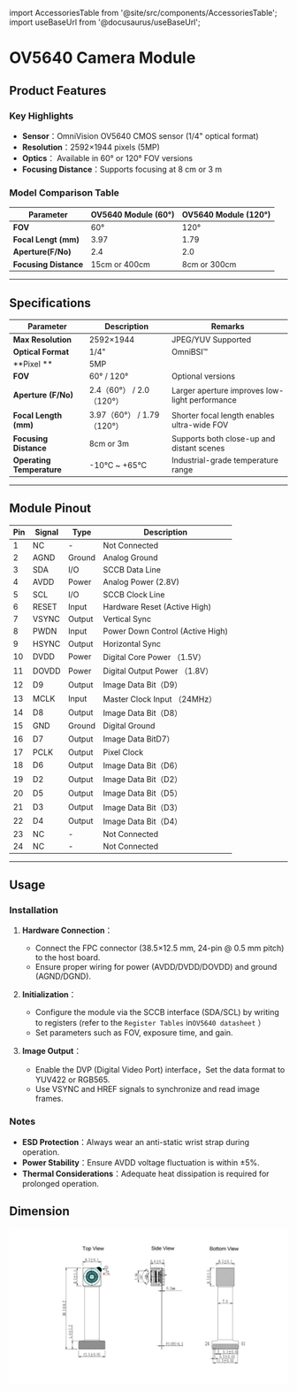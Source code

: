 import AccessoriesTable from '@site/src/components/AccessoriesTable';
import useBaseUrl from '@docusaurus/useBaseUrl';

# OV5640 Camera Module

## Product Features

### Key Highlights
- **Sensor**：OmniVision OV5640 CMOS sensor (1/4" optical format)
- **Resolution**：2592×1944 pixels (5MP)
- **Optics**： Available in 60° or 120° FOV versions
- **Focusing Distance**：Supports focusing at 8 cm or 3 m

### Model Comparison Table

| Parameter            | OV5640 Module (60°) | OV5640 Module (120°) |
| ---------------- | ------------------- | -------------------- |
| **FOV** | 60°                 | 120°                 |
| **Focal Lengt (mm)**    | 3.97                | 1.79                 |
| **Aperture(F/No)**  | 2.4                 | 2.0                  |
| **Focusing Distance**     | 15cm or 400cm       | 8cm or 300cm         |

---

## Specifications

| Parameter         | Description                    |Remarks                |
| --------------- | -------------------------- | -------------------- |
| **Max Resolution**  | 2592×1944                  |  JPEG/YUV 	Supported    |
| **Optical Format**    | 1/4"                       | OmniBSI™       |
| **Pixel **      | 5MP                      |                      |
| **FOV**         | 60° / 120°                 | Optional versions             |
| **Aperture (F/No)** | 2.4（60°） / 2.0（120°）   | Larger aperture improves low-light performance |
| **Focal Length (mm)**   | 3.97（60°） / 1.79（120°） | Shorter focal length enables ultra-wide FOV  |
| **Focusing Distance**    | 8cm  or  3m                | Supports both close-up and distant scenes  |
| **Operating Temperature**    | -10°C ~ +65°C              | Industrial-grade temperature range      |

---

## Module Pinout

| Pin | Signal  | Type | Description                |
| ------ | -------- | ---- | -------------------------- |
| 1      | NC       | -    | Not Connected                    |
| 2      | AGND     | Ground   | Analog Ground                     |
| 3      | SDA      | I/O  | SCCB Data Line |
| 4      | AVDD     | 	Power | Analog Power (2.8V)           |
| 5      | SCL      | I/O  | SCCB Clock Line           |
| 6      | RESET    | Input | 	Hardware Reset (Active High)     |
| 7      | VSYNC    | Output| Vertical Sync               |
| 8      | PWDN     | Input | Power Down Control (Active High) |
| 9      | HSYNC    | Output |Horizontal Sync                |
| 10     | DVDD     | Power| Digital Core Power （1.5V）       |
| 11     | DOVDD    | Power | Digital Output Power （1.8V）       |
| 12     | D9       | Output | Image Data Bit（D9）         |
| 13     | MCLK     | Input | Master Clock Input （24MHz）        |
| 14     | D8       | Output | Image Data Bit（D8）         |
| 15     | GND      | Ground | Digital Ground                     |
| 16     | D7       | Output | Image Data BitD7）         |
| 17     | PCLK     | Output | Pixel Clock             |
| 18     | D6       | Output | Image Data Bit（D6）         |
| 19     | D2       | Output | Image Data Bit（D2）         |
| 20     | D5       | Output | Image Data Bit（D5）         |
| 21     | D3       | Output | Image Data Bit（D3）         |
| 22     | D4       | Output | Image Data Bit（D4）         |
| 23     | NC       | -    | Not Connected                    |
| 24     | NC       | -    | Not Connected                 |

---

## Usage

### Installation
1. **Hardware Connection**：
   - Connect the FPC connector (38.5×12.5 mm, 24-pin @ 0.5 mm pitch) to the host board.
   - Ensure proper wiring for power (AVDD/DVDD/DOVDD) and ground (AGND/DGND).

2. **Initialization**：
   - Configure the module via the SCCB interface (SDA/SCL) by writing to registers (refer to the `Register Tables` in`OV5640 datasheet` ）
   - Set parameters such as FOV, exposure time, and gain.

3. **Image Output**：
   - Enable the DVP (Digital Video Port) interface，Set the data format to YUV422 or RGB565.
   - Use VSYNC and HREF signals to synchronize and read image frames.

### Notes
- **ESD Protection**：Always wear an anti-static wrist strap during operation.
- **Power Stability**：Ensure AVDD voltage fluctuation is within ±5%.
- **Thermal Considerations**：Adequate heat dissipation is required for prolonged operation.

## Dimension
![NG45_PCBA_IO_Bottom](/img/Hardware_Dev_Resources/OV5640_Module/OV5640_Module_Outline.png)

